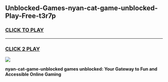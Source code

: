 
## Unblocked-Games-nyan-cat-game-unblocked-Play-Free-t3r7p
<h3>
<a href="https://premium76.site?title=nyan-cat-game-unblocked&ref=09A">CLICK TO PLAY</a></h3>
<hr>

<h3>
<a href="https://premium76.site?title=nyan-cat-game-unblocked&ref=09A">CLICK 2 PLAY</a>
  
</h3>

<a href="https://premium76.site?title=nyan-cat-game-unblocked&ref=09A"><img src="https://clearcache.store/games.png"></a>


**nyan-cat-game-unblocked games unblocked: Your Gateway to Fun and Accessible Online Gaming**
